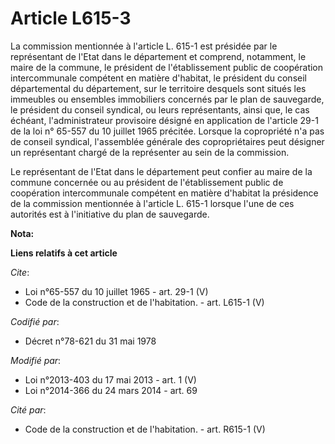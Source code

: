 # Article L615-3

La commission mentionnée à l'article L. 615-1 est présidée par le représentant de l'Etat dans le département et comprend,
notamment, le maire de la commune, le président de l'établissement public de coopération intercommunale compétent en matière
d'habitat, le président du conseil départemental du département, sur le territoire desquels sont situés les immeubles ou
ensembles immobiliers concernés par le plan de sauvegarde, le président du conseil syndical, ou leurs représentants, ainsi
que, le cas échéant, l'administrateur provisoire désigné en application de l'article 29-1 de la loi n° 65-557 du 10 juillet
1965 précitée. Lorsque la copropriété n'a pas de conseil syndical, l'assemblée générale des copropriétaires peut désigner un
représentant chargé de la représenter au sein de la commission. 

Le représentant de l'Etat dans le département peut confier au maire de la commune concernée ou au président de
l'établissement public de coopération intercommunale compétent en matière d'habitat la présidence de la commission mentionnée
à l'article L. 615-1 lorsque l'une de ces autorités est à l'initiative du plan de sauvegarde.

**Nota:**



**Liens relatifs à cet article**

_Cite_:

  - Loi n°65-557 du 10 juillet 1965 - art. 29-1 (V)
  - Code de la construction et de l'habitation. - art. L615-1 (V)

_Codifié par_:

  - Décret n°78-621 du 31 mai 1978

_Modifié par_:

  - Loi n°2013-403 du 17 mai 2013 - art. 1 (V)
  - Loi n°2014-366 du 24 mars 2014 - art. 69

_Cité par_:

  - Code de la construction et de l'habitation. - art. R615-1 (V)
